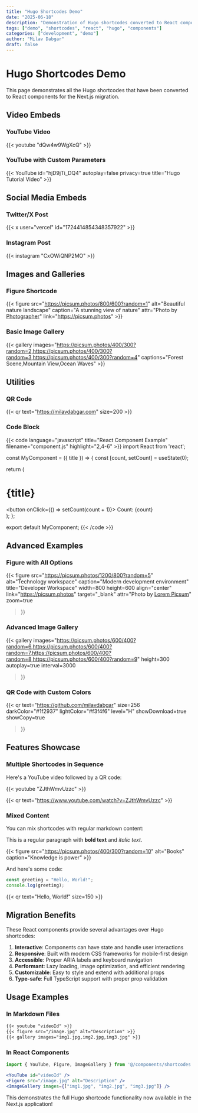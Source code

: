 ```yaml
---
title: "Hugo Shortcodes Demo"
date: "2025-06-18"
description: "Demonstration of Hugo shortcodes converted to React components"
tags: ["demo", "shortcodes", "react", "hugo", "components"]
categories: ["development", "demo"]
author: "Milav Dabgar"
draft: false
---
```


# Hugo Shortcodes Demo

This page demonstrates all the Hugo shortcodes that have been converted to React components for the Next.js migration.

## Video Embeds

### YouTube Video
{{< youtube "dQw4w9WgXcQ" >}}

### YouTube with Custom Parameters
{{< YouTube id="hjD9jTi_DQ4" autoplay=false privacy=true title="Hugo Tutorial Video" >}}

## Social Media Embeds

### Twitter/X Post
{{< x user="vercel" id="1724414854348357922" >}}

### Instagram Post
{{< instagram "CxOWiQNP2MO" >}}

## Images and Galleries

### Figure Shortcode
{{< figure src="https://picsum.photos/800/600?random=1" alt="Beautiful nature landscape" caption="A stunning view of nature" attr="Photo by [Photographer](https://picsum.photos)" link="https://picsum.photos" >}}

### Basic Image Gallery
{{< gallery images="https://picsum.photos/400/300?random=2,https://picsum.photos/400/300?random=3,https://picsum.photos/400/300?random=4" captions="Forest Scene,Mountain View,Ocean Waves" >}}

## Utilities

### QR Code
{{< qr text="https://milavdabgar.com" size=200 >}}

### Code Block
{{< code language="javascript" title="React Component Example" filename="component.js" highlight="2,4-6" >}}
import React from 'react';

const MyComponent = ({ title }) => {
  const [count, setCount] = useState(0);
  
  return (
    <div>
      <h1>{title}</h1>
      <button onClick={() => setCount(count + 1)}>
        Count: {count}
      </button>
    </div>
  );
};

export default MyComponent;
{{< /code >}}

## Advanced Examples

### Figure with All Options
{{< figure 
  src="https://picsum.photos/1200/800?random=5" 
  alt="Technology workspace" 
  caption="Modern development environment" 
  title="Developer Workspace"
  width=800 
  height=600 
  align="center"
  link="https://picsum.photos"
  target="_blank"
  attr="Photo by [Lorem Picsum](https://picsum.photos)"
  zoom=true
>}}

### Advanced Image Gallery
{{< gallery 
  images="https://picsum.photos/600/400?random=6,https://picsum.photos/600/400?random=7,https://picsum.photos/600/400?random=8,https://picsum.photos/600/400?random=9"
  height=300
  autoplay=true
  interval=3000
>}}

### QR Code with Custom Colors
{{< qr 
  text="https://github.com/milavdabgar" 
  size=256 
  darkColor="#1f2937" 
  lightColor="#f3f4f6"
  level="H"
  showDownload=true
  showCopy=true
>}}

## Features Showcase

### Multiple Shortcodes in Sequence

Here's a YouTube video followed by a QR code:

{{< youtube "ZJthWmvUzzc" >}}

{{< qr text="https://www.youtube.com/watch?v=ZJthWmvUzzc" >}}

### Mixed Content

You can mix shortcodes with regular markdown content:

This is a regular paragraph with **bold text** and *italic text*.

{{< figure src="https://picsum.photos/400/300?random=10" alt="Books" caption="Knowledge is power" >}}

And here's some code:

```javascript
const greeting = "Hello, World!";
console.log(greeting);
```

{{< qr text="Hello, World!" size=150 >}}

## Migration Benefits

These React components provide several advantages over Hugo shortcodes:

1. **Interactive**: Components can have state and handle user interactions
2. **Responsive**: Built with modern CSS frameworks for mobile-first design  
3. **Accessible**: Proper ARIA labels and keyboard navigation
4. **Performant**: Lazy loading, image optimization, and efficient rendering
5. **Customizable**: Easy to style and extend with additional props
6. **Type-safe**: Full TypeScript support with proper prop validation

## Usage Examples

### In Markdown Files
```markdown
{{< youtube "videoId" >}}
{{< figure src="/image.jpg" alt="Description" >}}
{{< gallery images="img1.jpg,img2.jpg,img3.jpg" >}}
```

### In React Components
```jsx
import { YouTube, Figure, ImageGallery } from '@/components/shortcodes';

<YouTube id="videoId" />
<Figure src="/image.jpg" alt="Description" />
<ImageGallery images={["img1.jpg", "img2.jpg", "img3.jpg"]} />
```

This demonstrates the full Hugo shortcode functionality now available in the Next.js application!
